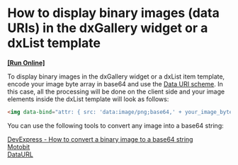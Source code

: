 # How to display binary images (data URIs) in the dxGallery widget or a dxList template
<!-- run online -->
**[[Run Online]](https://codecentral.devexpress.com/e4790)**
<!-- run online end -->


<p>To display binary images in the dxGallery widget or a dxList item template, encode your image byte array in base64 and use the <a href="http://en.wikipedia.org/wiki/Data_URI_scheme"><u>Data URI scheme</u></a>. In this case, all the processing will be done on the client side and your image elements inside the dxList template will look as follows:<br />
</p>

```html
<img data-bind="attr: { src: 'data:image/png;base64,' + your_image_bytes_in_base_64}" />

```

<p>You can use the following tools to convert any image into a base64 string:</p><p><a href="http://codecentral.devexpress.com/E4819/"><u>DevExpress - How to convert a binary image to a base64 string</u></a><br />
<a href="http://www.motobit.com/util/base64-decoder-encoder.asp"><u>Motobit</u></a><u><br />
</u><a href="http://dataurl.net/#dataurlmaker"><u>DataURL</u></a></p>

<br/>


